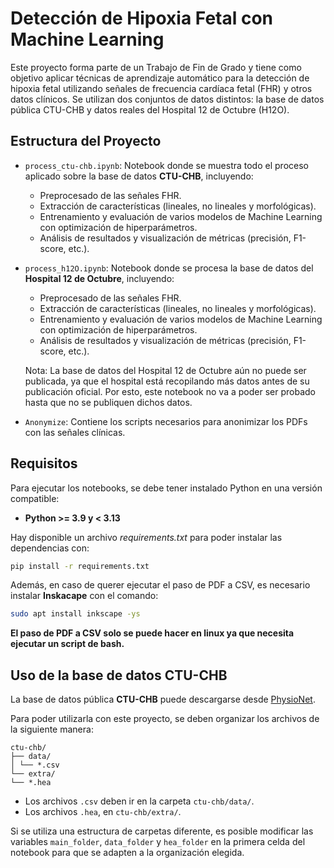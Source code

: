 # Detección de Hipoxia Fetal con Machine Learning

Este proyecto forma parte de un Trabajo de Fin de Grado y tiene como objetivo aplicar técnicas de aprendizaje automático para la detección de hipoxia fetal utilizando señales de frecuencia cardíaca fetal (FHR) y otros datos clínicos. Se utilizan dos conjuntos de datos distintos: la base de datos pública CTU-CHB y datos reales del Hospital 12 de Octubre (H12O).

## Estructura del Proyecto

- `process_ctu-chb.ipynb`: Notebook donde se muestra todo el proceso aplicado sobre la base de datos **CTU-CHB**, incluyendo:
  - Preprocesado de las señales FHR.
  - Extracción de características (lineales, no lineales y morfológicas).
  - Entrenamiento y evaluación de varios modelos de Machine Learning con optimización de hiperparámetros.
  - Análisis de resultados y visualización de métricas (precisión, F1-score, etc.).

- `process_h12O.ipynb`: Notebook donde se procesa la base de datos del **Hospital 12 de Octubre**, incluyendo:
  - Preprocesado de las señales FHR.
  - Extracción de características (lineales, no lineales y morfológicas).
  - Entrenamiento y evaluación de varios modelos de Machine Learning con optimización de hiperparámetros.
  - Análisis de resultados y visualización de métricas (precisión, F1-score, etc.).


  Nota: La base de datos del Hospital 12 de Octubre aún no puede ser publicada, ya que el hospital está recopilando más datos antes de su publicación oficial. Por esto, este notebook no va a poder ser probado hasta que no se publiquen dichos datos.

- `Anonymize`: Contiene los scripts necesarios para anonimizar los PDFs con las señales clínicas.

## Requisitos

Para ejecutar los notebooks, se debe tener instalado Python en una versión compatible:

- **Python >= 3.9 y < 3.13**

Hay disponible un archivo _requirements.txt_ para poder instalar las dependencias con:

```bash
pip install -r requirements.txt
```

Además, en caso de querer ejecutar el paso de PDF a CSV, es necesario instalar **Inskacape** con el comando:

```bash
sudo apt install inkscape -ys
```

**El paso de PDF a CSV solo se puede hacer en linux ya que necesita ejecutar un script de bash.**


## Uso de la base de datos CTU-CHB

La base de datos pública **CTU-CHB** puede descargarse desde [PhysioNet](https://www.physionet.org/content/ctu-uhb-ctgdb/1.0.0/).

Para poder utilizarla con este proyecto, se deben organizar los archivos de la siguiente manera:

```
ctu-chb/
├── data/
│ └── *.csv     
└── extra/
└── *.hea       
```

- Los archivos `.csv` deben ir en la carpeta `ctu-chb/data/`.
- Los archivos `.hea`, en `ctu-chb/extra/`.

Si se utiliza una estructura de carpetas diferente, es posible modificar las variables `main_folder`, `data_folder` y `hea_folder` en la primera celda del notebook para que se adapten a la organización elegida.





